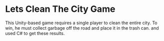 # Lets Clean The City Game
This Unity-based game requires a single player to clean the entire city. To win, he must collect garbage off the road and place it in the trash can. and used C# to get these results.
